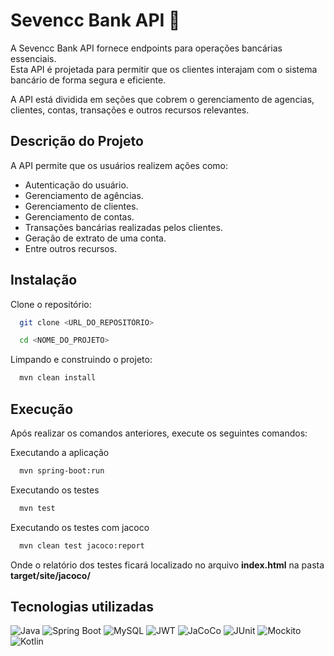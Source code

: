 
# Sevencc Bank API 🏦

A Sevencc Bank API fornece endpoints para operações bancárias essenciais. <br>
Esta API é projetada para permitir que os clientes interajam com o sistema bancário de forma segura e eficiente. 

A API está dividida em seções que cobrem o gerenciamento de agencias, clientes, contas, transações e outros recursos relevantes.

## Descrição do Projeto

A API permite que os usuários realizem ações como:

- Autenticação do usuário.
- Gerenciamento de agências.
- Gerenciamento de clientes.
- Gerenciamento de contas.
- Transações bancárias realizadas pelos clientes.
- Geração de extrato de uma conta.
- Entre outros recursos.

## Instalação

Clone o repositório:


```bash
  git clone <URL_DO_REPOSITÓRIO>
```

```bash
  cd <NOME_DO_PROJETO>
```

Limpando e construindo o projeto:

```bash
  mvn clean install
```

## Execução

Após realizar os comandos anteriores, execute os seguintes comandos:

Executando a aplicação

```bash
  mvn spring-boot:run
```

Executando os testes

```bash
  mvn test
```

Executando os testes com jacoco

```bash
  mvn clean test jacoco:report
```

Onde o relatório dos testes ficará localizado no arquivo **index.html** na pasta **target/site/jacoco/**

## Tecnologias utilizadas

![Java](https://img.shields.io/badge/Java-007396?style=for-the-badge&logo=java&logoColor=white)
![Spring Boot](https://img.shields.io/badge/Spring_Boot-6DB33F?style=for-the-badge&logo=spring-boot&logoColor=white)
![MySQL](https://img.shields.io/badge/MySQL-4479A1?style=for-the-badge&logo=mysql&logoColor=white)
![JWT](https://img.shields.io/badge/JWT-000000?style=for-the-badge&logo=jsonwebtokens&logoColor=white)
![JaCoCo](https://img.shields.io/badge/JaCoCo-FF6347?style=for-the-badge&logo=java&logoColor=white)
![JUnit](https://img.shields.io/badge/JUnit-25A162?style=for-the-badge&logo=junit5&logoColor=white)
![Mockito](https://img.shields.io/badge/Mockito-FF9900?style=for-the-badge&logo=mockito&logoColor=white)
![Kotlin](https://img.shields.io/badge/Kotlin-0095D5?style=for-the-badge&logo=kotlin&logoColor=white)

